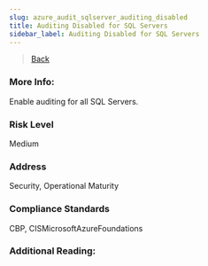 ```yaml
---
slug: azure_audit_sqlserver_auditing_disabled
title: Auditing Disabled for SQL Servers
sidebar_label: Auditing Disabled for SQL Servers
---
```

> [Back](../../azuresqlaudit)

### More Info:
Enable auditing for all SQL Servers.

### Risk Level
Medium

### Address
Security, Operational Maturity

### Compliance Standards
CBP, CISMicrosoftAzureFoundations

### Additional Reading:
